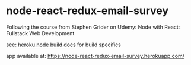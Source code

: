 # node-react-redux-email-survey

Following the course from Stephen Grider on Udemy: Node with React: Fullstack Web Development

see: [heroku node build docs](https://devcenter.heroku.com/articles/nodejs-support#build-behavior)
for build specifics 

app available at: https://node-react-redux-email-survey.herokuapp.com/
